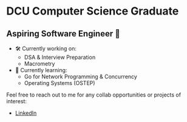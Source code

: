 # DCU Computer Science Graduate
## Aspiring Software Engineer 🔮

<!--
**somewherecosmic/somewherecosmic** is a ✨ _special_ ✨ repository because its `README.md` (this file) appears on your GitHub profile.

Here are some ideas to get you started:

- 🔭 I’m currently working on ...
- 🌱 I’m currently learning ...
- 👯 I’m looking to collaborate on ...
- 🤔 I’m looking for help with ...
- 💬 Ask me about ...
- 📫 How to reach me: ...
- 😄 Pronouns: ...
- ⚡ Fun fact: ...
-->

- 🛠 Currently working on:
  - DSA & Interview Preparation
  - Macrometry
- 🔎 Currently learning:
  - Go for Network Programming & Concurrency
  - Operating Systems (OSTEP)

 



Feel free to reach out to me for any collab opportunities or projects of interest:

- [LinkedIn](https://www.linkedin.com/in/ethan-hall-461b78222/)
